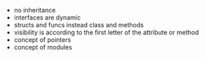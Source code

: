 - no inheritance
- interfaces are dynamic
- structs and funcs instead class and methods
- visibility is according to the first letter of the attribute or method
- concept of pointers 
- concept of modules 